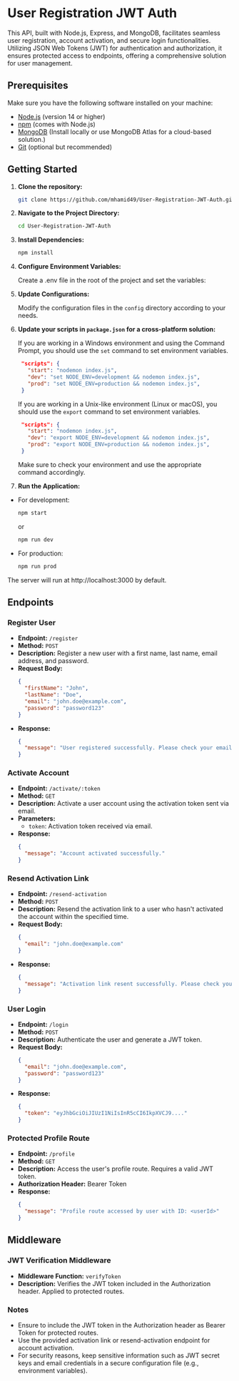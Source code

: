 # User Registration JWT Auth

This API, built with Node.js, Express, and MongoDB, facilitates seamless user registration, account activation, and secure login functionalities. Utilizing JSON Web Tokens (JWT) for authentication and authorization, it ensures protected access to endpoints, offering a comprehensive solution for user management.

## Prerequisites

Make sure you have the following software installed on your machine:

- [Node.js](https://nodejs.org/) (version 14 or higher)
- [npm](https://www.npmjs.com/) (comes with Node.js)
- [MongoDB](https://www.mongodb.com/) (Install locally or use MongoDB Atlas for a cloud-based solution.)
- [Git](https://git-scm.com/) (optional but recommended)

## Getting Started

1. **Clone the repository:**

   ```bash
   git clone https://github.com/mhamid49/User-Registration-JWT-Auth.git
   ```

2. **Navigate to the Project Directory:**

   ```bash
   cd User-Registration-JWT-Auth
   ```

3. **Install Dependencies:**

   ```bash
   npm install
   ```

4. **Configure Environment Variables:**

    Create a .env file in the root of the project and set the variables:

5. **Update Configurations:**

    Modify the configuration files in the `config` directory according to your needs.

6. **Update your scripts in `package.json` for a cross-platform solution:**

    If you are working in a Windows environment and using the Command Prompt, you should use the `set` command to set environment variables.

   ```json
    "scripts": {
      "start": "nodemon index.js",
      "dev": "set NODE_ENV=development && nodemon index.js",
      "prod": "set NODE_ENV=production && nodemon index.js",
    }
   ```

    If you are working in a Unix-like environment (Linux or macOS), you should use the `export` command to set environment variables.

   ```json
    "scripts": {
      "start": "nodemon index.js",
      "dev": "export NODE_ENV=development && nodemon index.js",
      "prod": "export NODE_ENV=production && nodemon index.js",
    }
   ```

    Make sure to check your environment and use the appropriate command accordingly.

7. **Run the Application:**

- For development:

   ```bash
   npm start
   ```
   or
   ```bash
   npm run dev
   ```

- For production:

   ```bash
   npm run prod
   ```

The server will run at http://localhost:3000 by default.

## Endpoints

### Register User

- **Endpoint:** `/register`
- **Method:** `POST`
- **Description:** Register a new user with a first name, last name, email address, and password.
- **Request Body:**
    ```json
    {
      "firstName": "John",
      "lastName": "Doe",
      "email": "john.doe@example.com",
      "password": "password123"
    }
    ```
- **Response:**
    ```json
    {
      "message": "User registered successfully. Please check your email for activation."
    }
    ```

### Activate Account

- **Endpoint:** `/activate/:token`
- **Method:** `GET`
- **Description:** Activate a user account using the activation token sent via email.
- **Parameters:**
    - `token`: Activation token received via email.
- **Response:**
    ```json
    {
      "message": "Account activated successfully."
    }
    ```

### Resend Activation Link

- **Endpoint:** `/resend-activation`
- **Method:** `POST`
- **Description:** Resend the activation link to a user who hasn't activated the account within the specified time.
- **Request Body:**
    ```json
    {
      "email": "john.doe@example.com"
    }
    ```
- **Response:**
    ```json
    {
      "message": "Activation link resent successfully. Please check your email for activation."
    }
    ```

### User Login

- **Endpoint:** `/login`
- **Method:** `POST`
- **Description:** Authenticate the user and generate a JWT token.
- **Request Body:**
    ```json
    {
      "email": "john.doe@example.com",
      "password": "password123"
    }
    ```
- **Response:**
    ```json
    {
      "token": "eyJhbGciOiJIUzI1NiIsInR5cCI6IkpXVCJ9...."
    }
    ```

### Protected Profile Route

- **Endpoint:** `/profile`
- **Method:** `GET`
- **Description:** Access the user's profile route. Requires a valid JWT token.
- **Authorization Header:** Bearer Token
- **Response:**
    ```json
    {
      "message": "Profile route accessed by user with ID: <userId>"
    }
    ```

## Middleware

### JWT Verification Middleware

- **Middleware Function:** `verifyToken`
- **Description:** Verifies the JWT token included in the Authorization header. Applied to protected routes.

### Notes

- Ensure to include the JWT token in the Authorization header as Bearer Token for protected routes.
- Use the provided activation link or resend-activation endpoint for account activation.
- For security reasons, keep sensitive information such as JWT secret keys and email credentials in a secure configuration file (e.g., environment variables).